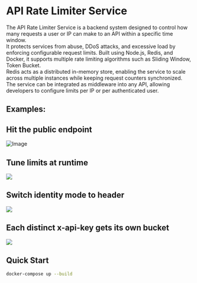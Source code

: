 # API Rate Limiter Service

The API Rate Limiter Service is a backend system designed to control how many requests a user or IP can make to an API within a specific time window.
<br>
It protects services from abuse, DDoS attacks, and excessive load by enforcing configurable request limits. Built using Node.js, Redis, and Docker, it supports multiple rate limiting algorithms such as Sliding Window, Token Bucket.
<br>
Redis acts as a distributed in-memory store, enabling the service to scale across multiple instances while keeping request counters synchronized. 
<br>
The service can be integrated as middleware into any API, allowing developers to configure limits per IP or per authenticated user. 

## Examples: 
<h2> Hit the public endpoint</h2>
<img src="./images/Screenshot 2025-08-15 at 6.04.13 PM.png" alt="Image">
<br>
<h2> Tune limits at runtime</h2>
<img src="./images/Screenshot 2025-08-15 at 6.05.43 PM.png">
<br>
<h2> Switch identity mode to header </h2>
<img src="./images/Screenshot 2025-08-15 at 6.12.07 PM.png">
<br>
<h2> Each distinct x-api-key gets its own bucket </h2>
<img src="./images/Screenshot 2025-08-15 at 6.07.59 PM.png">

## Quick Start
```bash
docker-compose up --build

